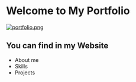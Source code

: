 # Welcome to My Portfolio
[![portfolio.png](https://i.postimg.cc/wMxJR3cG/portfolio.png)](https://postimg.cc/346WP8qX)

## You can find in my Website

* About me
* Skills
* Projects
